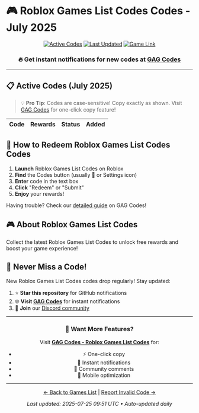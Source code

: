# 🎮 Roblox Games List Codes Codes - July 2025

<div align="center">

[![Active Codes](https://img.shields.io/badge/Active%20Codes-0-brightgreen)](https://gagcodes.com/roblox/roblox-games-list)
[![Last Updated](https://img.shields.io/badge/Last%20Updated-Today-orange)](https://gagcodes.com/roblox/roblox-games-list)
[![Game Link](https://img.shields.io/badge/Play-Roblox%20Games%20List%20Codes-red)](https://www.roblox.com/games/)

### 🔥 **Get instant notifications for new codes at [GAG Codes](https://gagcodes.com/roblox/roblox-games-list)**

</div>

---

## 📋 Active Codes (July 2025)

> 💡 **Pro Tip**: Codes are case-sensitive! Copy exactly as shown. Visit [GAG Codes](https://gagcodes.com/roblox/roblox-games-list) for one-click copy feature!

| Code | Rewards | Status | Added |
|------|---------|--------|-------|


## 📖 How to Redeem Roblox Games List Codes Codes

1. **Launch** Roblox Games List Codes on Roblox
2. **Find** the Codes button (usually 🎁 or Settings icon)
3. **Enter** code in the text box
4. **Click** "Redeem" or "Submit"
5. **Enjoy** your rewards!

Having trouble? Check our [detailed guide](https://gagcodes.com/roblox/roblox-games-list#how-to-redeem) on GAG Codes!

## 🎮 About Roblox Games List Codes

Collect the latest Roblox Games List Codes to unlock free rewards and boost your game experience!

## 🔔 Never Miss a Code!

New Roblox Games List Codes codes drop regularly! Stay updated:

1. ⭐ **Star this repository** for GitHub notifications
2. 🌐 **Visit [GAG Codes](https://gagcodes.com/roblox/roblox-games-list)** for instant notifications
3. 💬 **Join** our [Discord community](https://gagcodes.com/discord)

---

<div align="center">

### 🚀 Want More Features?

Visit [**GAG Codes - Roblox Games List Codes**](https://gagcodes.com/roblox/roblox-games-list) for:
- ⚡ One-click copy
- 🔔 Instant notifications  
- 💬 Community comments
- 📱 Mobile optimization

---

[← Back to Games List](README.md) | [Report Invalid Code →](https://github.com/yourusername/roblox-codes-directory/issues)

*Last updated: 2025-07-25 09:51 UTC • Auto-updated daily*

</div>